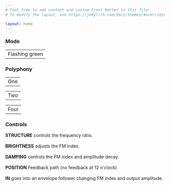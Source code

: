 ```yaml
---
# Feel free to add content and custom Front Matter to this file.
# To modify the layout, see https://jekyllrb.com/docs/themes/#overriding-theme-defaults

layout: home
---
```


<div class="centered">
    <div class="content">
<h3>Mode</h3>
<table>
  <tr>
    <td>
      <div class="led flashing-green"></div>Flashing green
    </td>
  </tr>
</table>
<h3>Polyphony</h3>
<table>
  <tr>
    <td>
      <div class="led green"></div>One
    </td>
  </tr>
</table>
<table>
  <tr>
    <td>
      <div class="led orange"></div>Two
    </td>
  </tr>
</table>
<table>
  <tr>
    <td>
      <div class="led red"></div>Four
    </td>
  </tr>
</table>

<h3>Controls</h3>
<p style="text-align: left;">
<b>STRUCTURE</b> controls the frequency ratio.<br /><br />
<b>BRIGHTNESS</b> adjusts the FM index.<br /><br />
<b>DAMPING</b> controls the FM index and amplitude decay.<br /><br />
<b>POSITION</b> Feedback path (no feedback at 12 o'clock)<br /><br />
<b>IN</b> goes into an envelope follower changing FM index and output amplitude.<br /><br />
</p>
